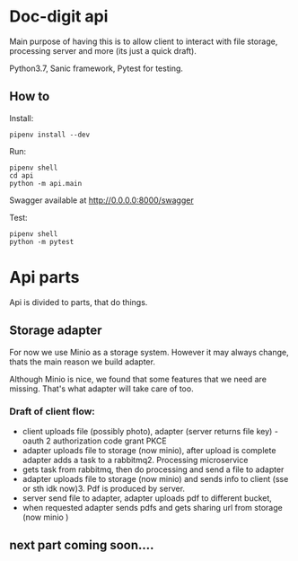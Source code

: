 # Doc-digit api
Main purpose of having this is to allow client to interact with  file storage, processing server and more (its just a quick draft).


Python3.7, Sanic framework, Pytest for testing.

## How to

Install:
```
pipenv install --dev  
```

Run:
```
pipenv shell
cd api 
python -m api.main
```

Swagger available at http://0.0.0.0:8000/swagger

Test:
```
pipenv shell
python -m pytest
```


# Api parts 
Api is divided to parts, that do things.

## Storage adapter

For now we use Minio as a storage system. However it may always change, thats the main reason we build adapter.

Although Minio is nice, we found that some features that we need are missing. That's what adapter will take care of too.

### Draft of client flow:
- client uploads file (possibly photo), adapter (server returns file key) -oauth 2 authorization code grant PKCE
- adapter uploads file to storage (now minio), after upload is complete adapter adds a task to a rabbitmq2. Processing microservice
- gets task from rabbitmq, then do processing and send a file to adapter
- adapter uploads file to storage (now minio) and sends info to client (sse or sth idk now)3. Pdf is produced by server.
- server send file to adapter, adapter uploads pdf to different bucket,
- when requested adapter sends pdfs and gets sharing url from storage (now minio )

## next part coming soon....